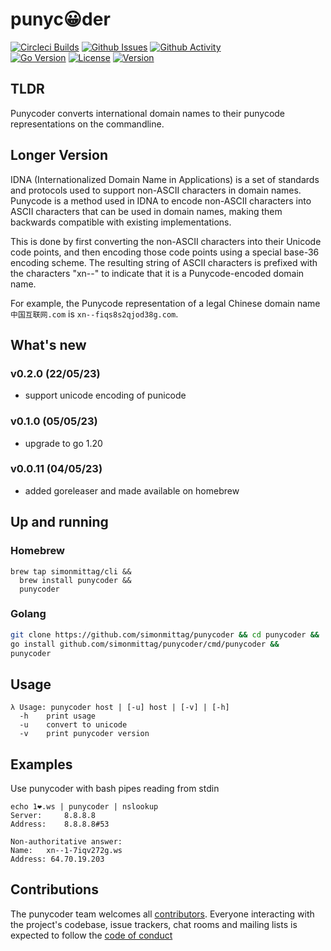 # punyc😀der 
[![Circleci Builds](https://circleci.com/gh/simonmittag/punycoder.svg?style=shield)](https://circleci.com/gh/simonmittag/punycoder)
[![Github Issues](https://img.shields.io/github/issues/simonmittag/punycoder)](https://github.com/simonmittag/punycoder/issues)
[![Github Activity](https://img.shields.io/github/commit-activity/m/simonmittag/punycoder)](https://img.shields.io/github/commit-activity/m/simonmittag/punycoder)  
[![Go Version](https://img.shields.io/github/go-mod/go-version/simonmittag/punycoder)](https://img.shields.io/github/go-mod/go-version/simonmittag/punycoder)
[![License](https://img.shields.io/badge/License-Apache%202.0-blue.svg)](https://opensource.org/licenses/Apache-2.0)
[![Version](https://img.shields.io/badge/version-0.2.0-orange)](https://github.com/simonmittag/punycoder)

## TLDR
Punycoder converts international domain names to their punycode representations on the commandline.

## Longer Version
IDNA (Internationalized Domain Name in Applications) is a set of standards and protocols used to support non-ASCII 
characters in domain names. Punycode is a method used in IDNA to encode non-ASCII characters into ASCII characters that 
can be used in domain names, making them backwards compatible with existing implementations. 

This is done by first converting the non-ASCII characters into their Unicode code points, and then encoding those code points using 
a special base-36 encoding scheme. The resulting string of ASCII characters is prefixed with the characters "xn--" to 
indicate that it is a Punycode-encoded domain name. 

For example, the Punycode representation of a legal Chinese domain 
name `中国互联网.com`  is `xn--fiqs8s2qjod38g.com`.

## What's new
### v0.2.0 (22/05/23)
* support unicode encoding of punicode

### v0.1.0 (05/05/23)
* upgrade to go 1.20

### v0.0.11 (04/05/23)
* added goreleaser and made available on homebrew

## Up and running
### Homebrew
```
brew tap simonmittag/cli &&
  brew install punycoder &&
  punycoder 
```

### Golang
```bash
git clone https://github.com/simonmittag/punycoder && cd punycoder && 
go install github.com/simonmittag/punycoder/cmd/punycoder && 
punycoder 
```

## Usage
```
λ Usage: punycoder host | [-u] host | [-v] | [-h]
  -h    print usage
  -u    convert to unicode
  -v    print punycoder version
```

## Examples

Use punycoder with bash pipes reading from stdin
```
echo 1❤️.ws | punycoder | nslookup
Server:		8.8.8.8
Address:	8.8.8.8#53

Non-authoritative answer:
Name:	xn--1-7iqv272g.ws
Address: 64.70.19.203
```

## Contributions
The punycoder team welcomes all [contributors](https://github.com/simonmittag/punycoder/blob/master/CONTRIBUTING.md). Everyone interacting with the project's codebase, issue trackers, chat rooms and mailing lists
is expected to follow the [code of conduct](https://github.com/simonmittag/punycoder/blob/master/CODE_OF_CONDUCT.md)
